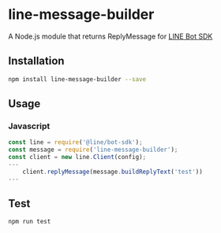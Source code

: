 # line-message-builder
A Node.js module that returns ReplyMessage for [LINE Bot SDK](https://github.com/line/line-bot-sdk-nodejs)

## Installation 
```sh
npm install line-message-builder --save
```
## Usage
### Javascript
```javascript
const line = require('@line/bot-sdk');
const message = require('line-message-builder');
const client = new line.Client(config);
---
    client.replyMessage(message.buildReplyText('test'))
---
```

## Test 
```sh
npm run test
```